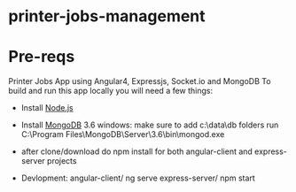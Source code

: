 # printer-jobs-management
# Pre-reqs

Printer Jobs App using Angular4, Expressjs, Socket.io and MongoDB
To build and run this app locally you will need a few things:
- Install [Node.js](https://nodejs.org/en/)
- Install [MongoDB](https://docs.mongodb.com/manual/installation/) 3.6
	windows:
	   make sure to add c:\data\db folders
	   run C:\Program Files\MongoDB\Server\3.6\bin\mongod.exe
	   
- after clone/download do npm install for both angular-client and express-server projects
- Devlopment:
	angular-client/ ng serve
	express-server/ npm start